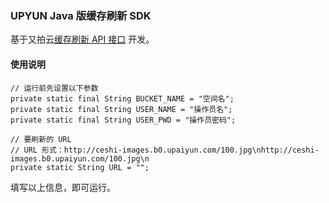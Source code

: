 ### UPYUN Java 版缓存刷新 SDK

基于又拍云[缓存刷新 API 接口](http://docs.upyun.com/api/#缓存刷新_API) 开发。

#### 使用说明

```
// 运行前先设置以下参数
private static final String BUCKET_NAME = "空间名";
private static final String USER_NAME = "操作员名";
private static final String USER_PWD = "操作员密码";

// 要刷新的 URL
// URL 形式：http://ceshi-images.b0.upaiyun.com/100.jpg\nhttp://ceshi-images.b0.upaiyun.com/100.jpg\n
private static String URL = "";
```    

填写以上信息，即可运行。
